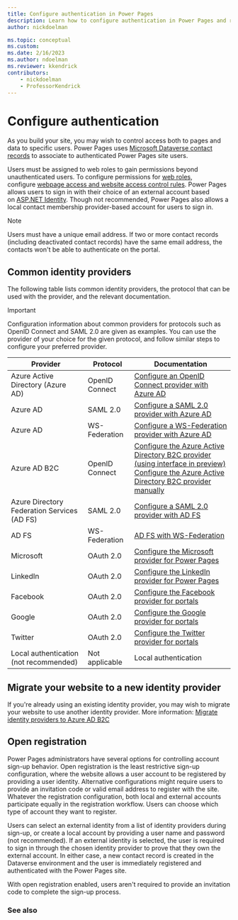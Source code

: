 ```yaml
---
title: Configure authentication in Power Pages
description: Learn how to configure authentication in Power Pages and review common identity providers.
author: nickdoelman

ms.topic: conceptual
ms.custom: 
ms.date: 2/16/2023
ms.author: ndoelman
ms.reviewer: kkendrick
contributors:
    - nickdoelman
    - ProfessorKendrick
---
```


# Configure authentication

As you build your site, you may wish to control access both to pages and data to specific users. Power Pages uses [Microsoft Dataverse contact records](/power-apps/developer/data-platform/customer-entities-account-contact) to associate to authenticated Power Pages site users.

Users must be assigned to web roles to gain permissions beyond unauthenticated users. To configure permissions for [web roles](create-web-roles.md), configure [webpage access and website access control rules](page-security.md). Power Pages allows users to sign in with their choice of an external account based on [ASP.NET Identity](https://www.asp.net/identity). Though not recommended, Power Pages also allows a local contact membership provider-based account for users to sign in.

> [!NOTE]
> Users must have a unique email address. If two or more contact records (including deactivated contact records) have the same email address, the contacts won't be able to authenticate on the portal.

## Common identity providers

The following table lists common identity providers, the protocol that can be used with the provider, and the relevant documentation.

> [!IMPORTANT]
> Configuration information about common providers for protocols such as OpenID Connect and SAML 2.0 are given as examples. You can use the provider of your choice for the given protocol, and follow similar steps to configure your preferred provider.

| **Provider** | **Protocol** | **Documentation** |
|-------------------------|-------------------------|-------------------------|
| Azure Active Directory (Azure AD) | OpenID Connect | [Configure an OpenID Connect provider with Azure AD](openid-settings.md)|
| Azure AD | SAML 2.0 | [Configure a SAML 2.0 provider with Azure AD](saml2-settings-azure-ad.md)|
| Azure AD | WS-Federation | [Configure a WS-Federation provider with Azure AD](ws-federation-settings-azure-ad.md)|
| Azure AD B2C | OpenID Connect |[Configure the Azure Active Directory B2C provider (using interface in preview)](azure-ad-b2c-provider.md)<br />[Configure the Azure Active Directory B2C provider manually](azure-ad-b2c-provider-manual.md)|
| Azure Directory Federation Services (AD FS) | SAML 2.0 | [Configure a SAML 2.0 provider with AD FS](saml2-settings.md)|
| AD FS | WS-Federation | [AD FS with WS-Federation](ws-federation-settings.md)|
| Microsoft | OAuth 2.0 | [Configure the Microsoft provider for Power Pages](oauth2-microsoft.md)|
| LinkedIn | OAuth 2.0 | [Configure the LinkedIn provider for Power Pages](oauth2-linkedin.md)|
| Facebook | OAuth 2.0 | [Configure the Facebook provider for portals](oauth2-facebook.md)|
| Google | OAuth 2.0 | [Configure the Google provider for portals](oauth2-google.md)|
| Twitter | OAuth 2.0 | [Configure the Twitter provider for portals](oauth2-twitter.md)|
| Local authentication<br />(not recommended) | Not applicable | Local authentication |


## Migrate your website to a new identity provider

If you're already using an existing identity provider, you may wish to migrate your website to use another identity provider. More information: [Migrate identity providers to Azure AD B2C](migrate-identity-providers.md)

## Open registration

Power Pages administrators have several options for controlling account sign-up behavior. Open registration is the least restrictive sign-up configuration, where the website allows a user account to be registered by providing a user identity. Alternative configurations might require users to provide an invitation code or valid email address to register with the site. Whatever the registration configuration, both local and external accounts participate equally in the registration workflow. Users can choose which type of account they want to register.

Users can select an external identity from a list of identity providers during sign-up, or create a local account by providing a user name and password (not recommended). If an external identity is selected, the user is required to sign in through the chosen identity provider to prove that they own the external account. In either case, a new contact record is created in the Dataverse environment and the user is immediately registered and authenticated with the Power Pages site.

With open registration enabled, users aren't required to provide an invitation code to complete the sign-up process.

### See also


